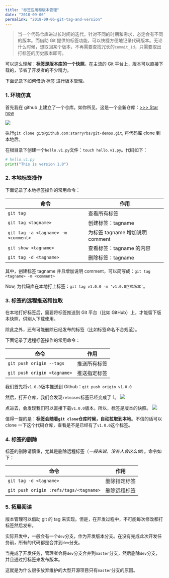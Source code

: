 ```yaml
---
title: "标签应用和版本管理"
date: "2018-09-06"
permalink: "2018-09-06-git-tag-and-version"
---
```


> 当一个代码仓库进过长时间的迭代，针对不同的时期和需求，必定会有不同的版本。而借助 Git 提供的标签功能，可以快捷方便地记录代码版本。无论什么时候，想取回某个版本，不再需要查找冗长的`commit_id`，只需要取出打标签的历史版本即可。

可以这么理解：**标签是版本库的一个快照**。在主流的 Git 平台上，版本可以直接下载的，节省了开发者的不少精力。

下面记录下如何借助 标签 进行版本管理。

### 1. 环境仿真

首先我在 github 上建立了一个仓库。如你所见，这是一个全新仓库：[>>> Star now](https://github.com/starryrbs/git-demos)

![](https://static.godbmw.com/images/Git/标签应用和版本管理/1.png)

执行`git clone git@github.com:starryrbs/git-demos.git`, 将代码库 clone 到本地后。

在根目录下创建一个`hello.v1.py`文件：`touch hello.v1.py`。代码如下：

```python
# hello.v1.py
print("This is version 1.0")
```

### 2. 本地标签操作

下面记录了本地标签操作的常用命令：

| 命令                                | 作用                            |
| ----------------------------------- | ------------------------------- |
| `git tag`                           | 查看所有标签                    |
| `git tag <tagname>`                 | 创建标签：tagname               |
| `git tag -a <tagname> -m <comment>` | 为标签 tagname 增加说明 comment |
| `git show <tagname>`                | 查看标签：tagname 的内容        |
| `git tag -d <tagname>`              | 删除标签：tagname               |

其中，创建标签 tagname 并且增加说明 comment，可以简写成：`git tag <tagname> -m <comment>`

Now, 为代码库在本地打上标签：`git tag v1.0.0 -m 'v1.0.0正式版本'`。

### 3. 标签的远程推送和拉取

在本地打好标签后，需要将标签推送到 Git 平台（比如 GitHub）上，才能留下版本快照，供别人下载使用。

除此之外，还有可能删除已经发布的标签（比如标签命名不合规范）。

下面记录了远程标签操作的常用命令：

| 命令                        | 作用         |
| --------------------------- | ------------ |
| `git push origin --tags`    | 推送所有标签 |
| `git push origin <tagname>` | 推送指定标签 |

我们首先将`v1.0.0`版本推送到 Github：`git push origin v1.0.0`

然后，打开仓库，我们会发现`releases`标签已经变成了 1。
![](https://static.godbmw.com/images/Git/标签应用和版本管理/2.png)

点进去，会发现我们可以直接下载`v1.0.0`版本。所以，标签是版本的快照。
![](https://static.godbmw.com/images/Git/标签应用和版本管理/3.png)

值得一提的是：**标签会随着`git clone`仓库时候，自动拉取到本地**。不信的话可以 clone 一下这个代码仓库，查看是不是已经有了`v1.0.0`这个标签。

### 4. 标签的删除

标签的删除请慎重，尤其是删除远程标签（_一般来说，没有人会这么做_）。命令如下：

| 命令                                   | 作用         |
| -------------------------------------- | ------------ |
| `git tag -d <tagname>`                 | 删除指定标签 |
| `git push origin :refs/tags/<tagname>` | 删除远程标签 |

### 5. 拓展阅读

版本管理可以借助 git 的 tag 来实现。但是，在开发过程中，不可能每次修改都打标签然后发布。

实际开发中，一般会有一个`dev`分支，作为开发版本分支。在没有完成此次开发任务前，所有的代码都是合并到`dev`分支。

当完成了开发任务，管理者会将`dev`分支合并到`master`分支，然后删除`dev`分支，并且通过打标签来发布版本。

这就是为什么很多放弃维护的大型开源项目只有`master`分支的原因。
